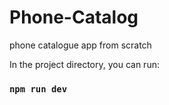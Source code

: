 # Phone-Catalog
phone catalogue app from scratch

In the project directory, you can run:

### `npm run dev`